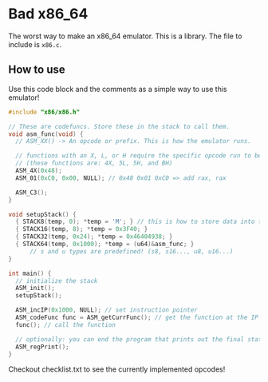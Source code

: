 # Bad x86_64
The worst way to make an x86_64 emulator. This is a library. The file to include is `x86.c`.

## How to use

Use this code block and the comments as a simple way to use this emulator!
```c
#include "x86/x86.h"

// These are codefuncs. Store these in the stack to call them.
void asm_func(void) {
  // ASM_XX() -> An opcode or prefix. This is how the emulator runs.

  // functions with an X, L, or H require the specific opcode run to be input
  // (these functions are: 4X, 5L, 5H, and BH)
  ASM_4X(0x48);
  ASM_01(0xC0, 0x00, NULL); // 0x48 0x01 0xC0 => add rax, rax

  ASM_C3();
}

void setupStack() {
  { STACK8(temp, 0); *temp = 'M'; } // this is how to store data into the stack
  { STACK16(temp, 8); *temp = 0x3F40; }
  { STACK32(temp, 0x24); *temp = 0x46404938; }
  { STACK64(temp, 0x1000); *temp = (u64)&asm_func; }
      // s and u types are predefined! (s8, s16..., u8, u16...)
}

int main() {
  // initialize the stack
  ASM_init();
  setupStack();

  ASM_incIP(0x1000, NULL); // set instruction pointer
  ASM_codeFunc func = ASM_getCurrFunc(); // get the function at the IP
  func(); // call the function

  // optionally: you can end the program that prints out the final status of the registers
  ASM_regPrint();
}
```

Checkout checklist.txt to see the currently implemented opcodes!
